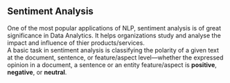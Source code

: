## Sentiment Analysis

One of the most popular applications of NLP, sentiment analysis is of great significance in Data Analytics. It helps organizations study and analyse the impact and influence of thier products/services. <br>
A basic task in sentiment analysis is classifying the polarity of a given text at the document, sentence, or feature/aspect level—whether the expressed opinion in a document, a sentence or an entity feature/aspect is **positive**, **negative**, or **neutral**.